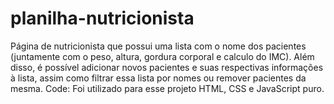 # planilha-nutricionista
Página de nutricionista que possui uma lista com o nome dos pacientes (juntamente com o peso, altura, gordura corporal e calculo do IMC). Além disso, é possível adicionar novos pacientes e suas respectivas informações à lista, assim como filtrar essa lista por nomes ou remover pacientes da mesma.
Code: Foi utilizado para esse projeto HTML, CSS e JavaScript puro.
